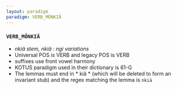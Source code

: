 ```yaml
---
layout: paradigm
paradigm: VERB_MÖNKIÄ
---
```

### ` VERB_MÖNKIÄ `

* _nkiä stem, nkiä : ngi variations_
* Universal POS is VERB and legacy POS is VERB
* suffixes use front vowel harmony
* KOTUS paradigm used in their dictionary is 61-G
* The lemmas must end in * kiä * (which will be deleted to form an invariant stub) and the regex matching the lemma is ` nkiä `
